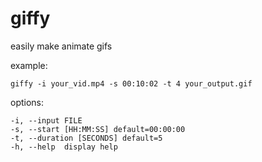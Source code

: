 giffy
=====

easily make animate gifs

example:

```
giffy -i your_vid.mp4 -s 00:10:02 -t 4 your_output.gif
```

options:
```
-i, --input FILE
-s, --start [HH:MM:SS] default=00:00:00
-t, --duration [SECONDS] default=5
-h, --help  display help
```
